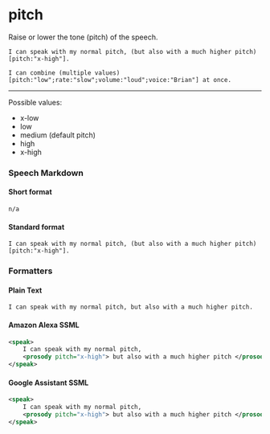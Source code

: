 # pitch

Raise or lower the tone (pitch) of the speech.

```
I can speak with my normal pitch, (but also with a much higher pitch)[pitch:"x-high"].

I can combine (multiple values)[pitch:"low";rate:"slow";volume:"loud";voice:"Brian"] at once.
```

---

Possible values:
- x-low
- low
- medium (default pitch)
- high
- x-high


### Speech Markdown
#### Short format
```
n/a
```

#### Standard format
```
I can speak with my normal pitch, (but also with a much higher pitch)[pitch:"x-high"].
```

### Formatters
#### Plain Text
```
I can speak with my normal pitch, but also with a much higher pitch.
```

#### Amazon Alexa SSML
```xml
<speak>
    I can speak with my normal pitch,
    <prosody pitch="x-high"> but also with a much higher pitch </prosody>.
</speak>
```

#### Google Assistant SSML
```xml
<speak>
    I can speak with my normal pitch,
    <prosody pitch="x-high"> but also with a much higher pitch </prosody>.
</speak>
```
